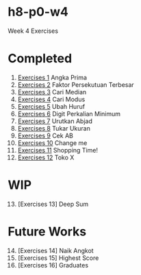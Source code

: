 # h8-p0-w4
Week 4 Exercises


# Completed

1. [Exercises 1](../master/exercise-1.js) Angka Prima
2. [Exercises 2](../master/exercise-2.js) Faktor Persekutuan Terbesar
3. [Exercises 3](../master/exercise-3.js) Cari Median
4. [Exercises 4](../master/exercise-4.js) Cari Modus
5. [Exercises 5](../master/exercise-5.js) Ubah Huruf
6. [Exercises 6](../master/exercise-6.js) Digit Perkalian Minimum
7. [Exercises 7](../master/exercise-7.js) Urutkan Abjad
8. [Exercises 8](../master/exercise-8.js) Tukar Ukuran
9. [Exercises 9](../master/exercise-9.js) Cek AB
10. [Exercises 10](../master/exercise-10.js) Change me
11. [Exercises 11](../master/exercise-11.js) Shopping Time!
12. [Exercises 12](../master/exercise-12.js) Toko X

# WIP

13. [Exercises 13] Deep Sum

# Future Works

14. [Exercises 14] Naik Angkot
15. [Exercises 15] Highest Score
16. [Exercises 16] Graduates
